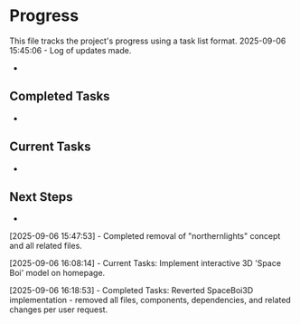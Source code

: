 # Progress

This file tracks the project's progress using a task list format.
2025-09-06 15:45:06 - Log of updates made.

-

## Completed Tasks

-

## Current Tasks

-

## Next Steps

-

[2025-09-06 15:47:53] - Completed removal of "northernlights" concept and all related files.

[2025-09-06 16:08:14] - Current Tasks: Implement interactive 3D 'Space Boi' model on homepage.

[2025-09-06 16:18:53] - Completed Tasks: Reverted SpaceBoi3D implementation - removed all files, components, dependencies, and related changes per user request.
